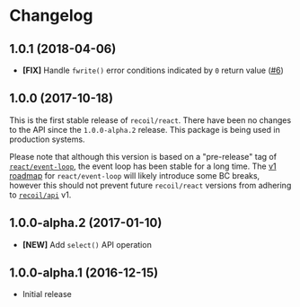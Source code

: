 # Changelog

## 1.0.1 (2018-04-06)

- **[FIX]** Handle `fwrite()` error conditions indicated by `0` return value ([#6](https://github.com/recoilphp/react#6))

## 1.0.0 (2017-10-18)

This is the first stable release of `recoil/react`. There have been no changes
to the API since the `1.0.0-alpha.2` release. This package is being used in
production systems.

Please note that although this version is based on a "pre-release" tag of
[`react/event-loop`](https://github.com/reactphp/event-loop), the event loop has
been stable for a long time. The [v1 roadmap](https://github.com/reactphp/event-loop/issues/101)
for `react/event-loop` will likely introduce some BC breaks, however this should
not prevent future `recoil/react` versions from adhering to
[`recoil/api`](https://github.com/recoilphp/api) v1.

## 1.0.0-alpha.2 (2017-01-10)

- **[NEW]** Add `select()` API operation

## 1.0.0-alpha.1 (2016-12-15)

- Initial release
